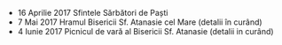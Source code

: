 * <label>16 Aprilie 2017</label> Sfintele Sărbători de Paști
* <label>7 Mai 2017</label> Hramul Bisericii Sf. Atanasie cel Mare (detalii în curând)
* <label>4 Iunie 2017</label> Picnicul de vară al Bisericii Sf. Atanasie (detalii in curând)
